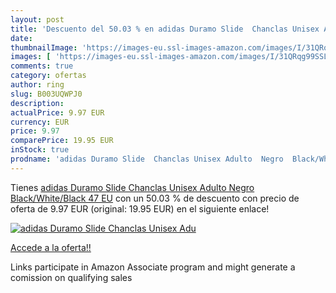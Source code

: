 ```yaml
---
layout: post
title: 'Descuento del 50.03 % en adidas Duramo Slide  Chanclas Unisex Adu'
date: 
thumbnailImage: 'https://images-eu.ssl-images-amazon.com/images/I/31QRqg99SSL._SL200_.jpg'
images: [ 'https://images-eu.ssl-images-amazon.com/images/I/31QRqg99SSL._SL200_.jpg' ]
comments: true
category: ofertas
author: ring
slug: B003UQWPJ0
description:
actualPrice: 9.97 EUR
currency: EUR
price: 9.97
comparePrice: 19.95 EUR
inStock: true
prodname: 'adidas Duramo Slide  Chanclas Unisex Adulto  Negro  Black/White/Black   47 EU'
---
```


Tienes [adidas Duramo Slide  Chanclas Unisex Adulto  Negro  Black/White/Black   47 EU](https://www.amazon.es/dp/B003UQWPJ0/?tag=tolees-21) con un 50.03 % de descuento con precio de oferta de 9.97 EUR (original: 19.95 EUR) en el siguiente enlace!

[![adidas Duramo Slide  Chanclas Unisex Adu](https://images-eu.ssl-images-amazon.com/images/I/31QRqg99SSL._SL200_.jpg)](https://www.amazon.es/dp/B003UQWPJ0/?tag=tolees-21)

[Accede a la oferta!!](https://www.amazon.es/dp/B003UQWPJ0/?tag=tolees-21)

Links participate in Amazon Associate program and might generate a comission on qualifying sales


